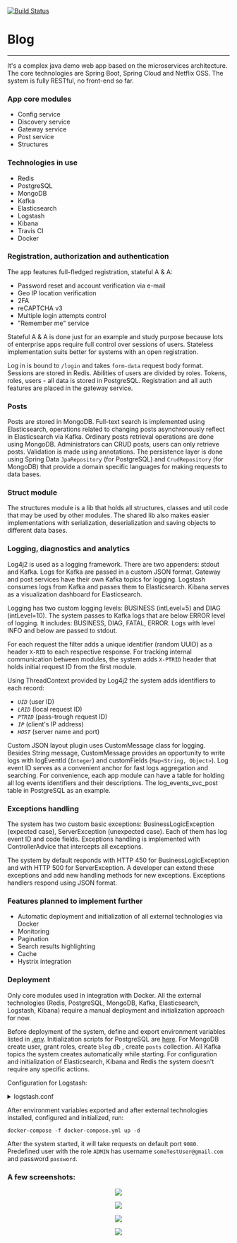 [![Build Status](https://api.travis-ci.org/amberlight303/blog.svg?branch=master)](https://travis-ci.org/github/amberlight303/blog)
# Blog 
___

It's a complex java demo web app based on the microservices architecture. 
The core technologies are Spring Boot, Spring Cloud and Netflix OSS. The system is fully RESTful, no front-end so far.

### App core modules

- Config service
- Discovery service
- Gateway service
- Post service
- Structures

### Technologies in use

- Redis
- PostgreSQL
- MongoDB
- Kafka
- Elasticsearch
- Logstash
- Kibana
- Travis CI
- Docker

### Registration, authorization and authentication

The app features full-fledged registration, stateful A & A:
 - Password reset and account verification via e-mail
 - Geo IP location verification
 - 2FA
 - reCAPTCHA v3
 - Multiple login attempts control
 - "Remember me" service

Stateful A & A is done just for an example and study purpose because lots of enterprise apps require full control over 
sessions of users. Stateless implementation suits better for systems with an open registration.

Log in is bound to `/login` and takes `form-data` request body format. Sessions are stored in Redis. 
Abilities of users are divided by roles. Tokens, roles, users - all data is stored in PostgreSQL. Registration and 
all auth features are placed in the gateway service.

### Posts

Posts are stored in MongoDB. Full-text search is implemented using Elasticsearch, operations related to changing posts 
asynchronously reflect in Elasticsearch via Kafka. Ordinary posts retrieval operations are done using MongoDB.
Administrators can CRUD posts, users can only retrieve posts. Validation is made using annotations. The persistence 
layer is done using Spring Data `JpaRepository` (for PostgreSQL) and `CrudRepository` (for MongoDB) that provide a 
domain specific languages for making requests to data bases.

### Struct module

The structures module is a lib that holds all structures, classes and util code that may be used by other modules.
The shared lib also makes easier implementations with serialization, deserialization and saving objects to different 
data bases.

### Logging, diagnostics and analytics

Log4j2 is used as a logging framework. There are two appenders: stdout and Kafka. Logs for Kafka are passed in a custom 
JSON format. Gateway and post services have their own Kafka topics for logging. Logstash consumes logs from Kafka and 
passes them to Elasticsearch. Kibana serves as a visualization dashboard for Elasticsearch.

Logging has two custom logging levels: BUSINESS (intLevel=5) and DIAG (intLevel=10). The system passes to Kafka logs 
that are below ERROR level of logging. It includes: BUSINESS, DIAG, FATAL, ERROR. Logs with level INFO and below are 
passed to stdout.

For each request the filter adds a unique identifier (random UUID) as a header `X-RID` to each respective response. 
For tracking internal communication between modules, the system adds `X-PTRID` header that holds initial request ID 
from the first module.

Using ThreadContext provided by Log4j2 the system adds identifiers to each record: 
- *`UID`* (user ID)
- *`LRID`* (local request ID)
- *`PTRID`* (pass-trough request ID)
- *`IP`* (client's IP address)
- *`HOST`* (server name and port)

Custom JSON layout plugin uses CustomMessage class for logging. Besides String message, CustomMessage provides an 
opportunity to write logs with logEventId (`Integer`) and customFields (`Map<String, Object>`). Log event ID serves as a 
convenient anchor for fast logs aggregation and searching. For convenience, each app module can have a table for 
holding all log events identifiers and their descriptions. The log_events_svc_post table in PostgreSQL as an example. 

### Exceptions handling

The system has two custom basic exceptions: BusinessLogicException (expected case), ServerException (unexpected case). 
Each of them has log event ID and code fields. Exceptions handling is implemented with ControllerAdvice that intercepts 
all exceptions. 

The system by default responds with HTTP 450 for BusinessLogicException and with HTTP 500 for 
ServerException. A developer can extend these exceptions and add new handling methods for new exceptions. Exceptions 
handlers respond using JSON format.

### Features planned to implement further
- Automatic deployment and initialization of all external technologies via Docker
- Monitoring
- Pagination
- Search results highlighting
- Cache
- Hystrix integration

### Deployment

Only core modules used in integration with Docker. All the external technologies (Redis, PostgreSQL, MongoDB, Kafka, 
Elasticsearch, Logstash, Kibana) require a manual deployment and initialization approach for now. 

Before deployment of the system, define and export environment variables listed in 
[.env](https://github.com/amberlight303/blog/blob/master/.env). Initialization scripts for PostgreSQL are 
[here](https://github.com/amberlight303/blog/blob/master/config/src/main/resources/database.sql). For MongoDB create 
user, grant roles, create `blog` db , create `posts` collection. All Kafka topics the system creates automatically 
while starting. For configuration and initialization of Elasticsearch, Kibana and Redis the system doesn't 
require any specific actions.

Configuration for Logstash:
<details>
    <summary>logstash.conf</summary>
<p>

```
input {
  kafka {
    bootstrap_servers => "localhost:9092"
    topics => ["gateway-log", "post-svc-log"]
    codec => "json"
    decorate_events => true
  }
}
output {
   if [@metadata][kafka][topic] == "gateway-log" {
     elasticsearch {
       hosts => ["localhost:9200"]
       index => "gateway-log"
       codec => "json"
     }
   } else if [@metadata][kafka][topic] == "post-svc-log" {
      elasticsearch {
        hosts => ["localhost:9200"]
        index => "post-svc-log"
        codec => "json"
      }
   }
}

```

</p>
</details>

After environment variables exported and after external technologies installed, configured and initialized, run:
```
docker-compose -f docker-compose.yml up -d
```
After the system started, it will take requests on default port `9080`. Predefined user with the role `ADMIN` has 
username `someTestUser@gmail.com` and password `password`.

### A few screenshots: 

<p align="center">
    <img src="https://user-images.githubusercontent.com/26651009/100383274-e8a54300-3025-11eb-80bf-bdbce0755be6.png"/>
</p>

<p align="center">
    <img src="https://user-images.githubusercontent.com/26651009/100383284-ef33ba80-3025-11eb-894c-452e3d89fa67.png"/>
</p>

<p align="center">
    <img src="https://user-images.githubusercontent.com/26651009/100383291-f0fd7e00-3025-11eb-9199-ce503ff692cc.png"/>
</p>

<p align="center">
    <img src="https://user-images.githubusercontent.com/26651009/100383297-f4910500-3025-11eb-939f-65b6e14f889f.png"/>
</p>
